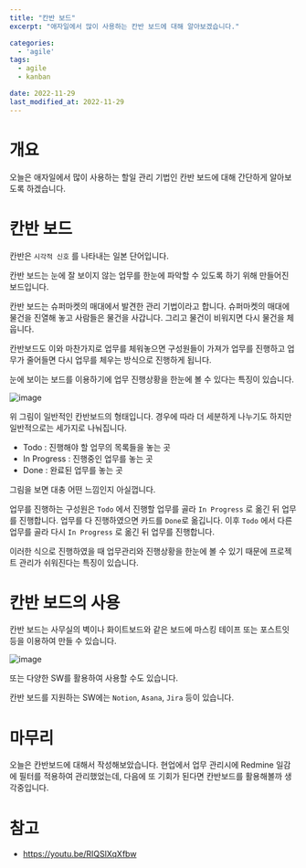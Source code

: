 ```yaml
---
title: "칸반 보드"
excerpt: "애자일에서 많이 사용하는 칸반 보드에 대해 알아보겠습니다."

categories:
  - 'agile'
tags:
  - agile
  - kanban

date: 2022-11-29
last_modified_at: 2022-11-29
---
```


# 개요 

오늘은 애자일에서 많이 사용하는 할일 관리 기법인 칸반 보드에 대해 간단하게 알아보도록 하겠습니다. 


# 칸반 보드

칸반은 `시각적 신호` 를 나타내는 일본 단어입니다. 

칸반 보드는 눈에 잘 보이지 않는 업무를 한눈에 파악할 수 있도록 하기 위해 만들어진 보드입니다. 

칸반 보드는 슈퍼마켓의 매대에서 발견한 관리 기법이라고 합니다. 
슈퍼마켓의 매대에 물건을 진열해 놓고 사람들은 물건을 사갑니다. 
그리고 물건이 비워지면 다시 물건을 체웁니다. 

칸반보드도 이와 마찬가지로 업무를 체워놓으면 구성원들이 가져가 업무를 진행하고 
업무가 줄어들면 다시 업무를 체우는 방식으로 진행하게 됩니다. 

눈에 보이는 보드를 이용하기에 업무 진행상황을 한눈에 볼 수 있다는 특징이 있습니다. 

![image](https://user-images.githubusercontent.com/35713051/204796280-63872a6c-db23-4862-9515-d720df31e9ae.png)

위 그림이 일반적인 칸반보드의 형태입니다. 
경우에 따라 더 세분하게 나누기도 하지만 일반적으로는 세가지로 나눠집니다. 

* Todo : 진행해야 할 업무의 목록들을 놓는 곳 
* In Progress : 진행중인 업무를 놓는 곳 
* Done : 완료된 업무를 놓는 곳 

그림을 보면 대충 어떤 느낌인지 아실껍니다. 

업무를 진행하는 구성원은 `Todo` 에서 진행할 업무를 골라 `In Progress` 로 옮긴 뒤 업무를 진행합니다. 
업무를 다 진행하였으면 카드를 `Done`로 옮깁니다. 
이후 `Todo` 에서 다른 업무를 골라 다시 `In Progress` 로 옮긴 뒤 업무를 진행합니다. 

이러한 식으로 진행하였을 때 업무관리와 진행상황을 한눈에 볼 수 있기 때문에 프로젝트 관리가 쉬워진다는 특징이 있습니다. 

# 칸반 보드의 사용 

칸반 보드는 사무실의 벽이나 화이트보드와 같은 보드에 마스킹 테이프 또는 포스트잇 등을 이용하여 만들 수 있습니다. 

![image](https://user-images.githubusercontent.com/35713051/204796355-22db51ac-cc07-49bd-a25d-3225f0381bd8.png)

또는 다양한 SW를 활용하여 사용할 수도 있습니다. 

칸반 보드를 지원하는 SW에는 `Notion`, `Asana`, `Jira` 등이 있습니다. 

# 마무리 

오늘은 칸반보드에 대해서 작성해보았습니다. 
현업에서 업무 관리시에 Redmine 일감에 필터를 적용하여 관리했었는데, 
다음에 또 기회가 된다면 칸반보드를 활용해볼까 생각중입니다. 

# 참고 

* https://youtu.be/RIQSlXqXfbw

